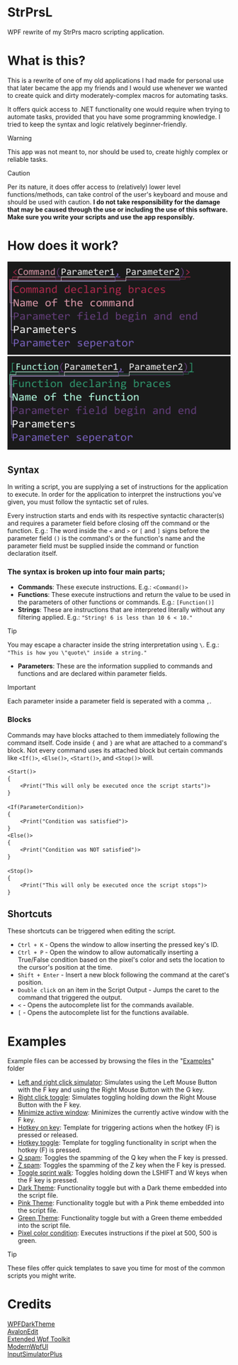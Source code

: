 # StrPrsL
WPF rewrite of my StrPrs macro scripting application.

# What is this?
This is a rewrite of one of my old applications I had made for personal use that later became the app my friends and I would use whenever we wanted to create quick and dirty moderately-complex macros for automating tasks.

It offers quick access to .NET functionality one would require when trying to automate tasks, provided that you have some programming knowledge.
I tried to keep the syntax and logic relatively beginner-friendly.
> [!WARNING]
> This app was not meant to, nor should be used to, create highly complex or reliable tasks.

> [!CAUTION]
> Per its nature, it does offer access to (relatively) lower level functions/methods, can take control of the user's keyboard and mouse and should be used with caution.
> **I do not take responsibility for the damage that may be caused through the use or including the use of this software. Make sure you write your scripts and use the app responsibly.**

# How does it work?
![Command graph](/StrPrsL/Page%20Assets/CommandGraph.png)
![Function graph](/StrPrsL/Page%20Assets/FunctionGraph.png)
## Syntax
In writing a script, you are supplying a set of instructions for the application to execute.
In order for the application to interpret the instructions you've given, you must follow the syntactic set of rules.

Every instruction starts and ends with its respective syntactic character(s) and requires a parameter field before closing off the command or the function.
E.g.: The word inside the `<` and `>` or `[` and `]` signs before the parameter field `()` is the command's or the function's name and the parameter field must be supplied inside the command or function declaration itself.
### The syntax is broken up into four main parts;
- **Commands**: These execute instructions. E.g.: `<Command()>`
- **Functions**: These execute instructions and return the value to be used in the parameters of other functions or commands. E.g.: `[Function()]`
- **Strings**: These are instructions that are interpreted literally without any filtering applied. E.g.: `"String! 6 is less than 10 6 < 10."`
> [!TIP]
> You may escape a character inside the string interpretation using `\`. E.g.: `"This is how you \"quote\" inside a string."`
- **Parameters**: These are the information supplied to commands and functions and are declared within parameter fields.
> [!IMPORTANT]
> Each parameter inside a parameter field is seperated with a comma `,`.
### Blocks
Commands may have blocks attached to them immediately following the command itself.
Code inside `{` and `}` are what are attached to a command's block. Not every command uses its attached block but certain commands like `<If()>`, `<Else()>`, `<Start()>`, and `<Stop()>` will.
```
<Start()>
{
	<Print("This will only be executed once the script starts")>
}

<If(ParameterCondition)>
{
	<Print("Condition was satisfied")>
}
<Else()>
{
	<Print("Condition was NOT satisfied")>
}

<Stop()>
{
	<Print("This will only be executed once the script stops")>
}
```

## Shortcuts
These shortcuts can be triggered when editing the script.<br/>
- `Ctrl + K` - Opens the window to allow inserting the pressed key's ID.
- `Ctrl + P` - Open the window to allow automatically inserting a True/False condition based on the pixel's color and sets the location to the cursor's position at the time.
- `Shift + Enter` - Insert a new block following the command at the caret's position.
- `Double click` on an item in the Script Output - Jumps the caret to the command that triggered the output.
- `<` - Opens the autocomplete list for the commands available.
- `[` - Opens the autocomplete list for the functions available.

# Examples
Example files can be accessed by browsing the files in the "[Examples](/StrPrsL/Example%20Scripts)" folder

- [Left and right click simulator](/StrPrsL/Example%20Scripts/Left%20and%20right%20click%20simulator.str): Simulates using the Left Mouse Button with the F key and using the Right Mouse Button with the G key.
- [Right click toggle](/StrPrsL/Example%20Scripts/Right%20click%20toggle.str): Simulates toggling holding down the Right Mouse Button with the F key.
- [Minimize active window](/StrPrsL/Example%20Scripts/Minimize%20active%20window.str): Minimizes the currently active window with the F key.
- [Hotkey on key](/StrPrsL/Example%20Scripts/Hotkey%20on%20key.str): Template for triggering actions when the hotkey (F) is pressed or released.
- [Hotkey toggle](/StrPrsL/Example%20Scripts/Hotkey%20toggle.str): Template for toggling functionality in script when the hotkey (F) is pressed.
- [Q spam](/StrPrsL/Example%20Scripts/Q%20spam.str): Toggles the spamming of the Q key when the F key is pressed.
- [Z spam](/StrPrsL/Example%20Scripts/Z%20spam.str): Toggles the spamming of the Z key when the F key is pressed.
- [Toggle sprint walk](/StrPrsL/Example%20Scripts/Toggle%20sprint%20walk.str): Toggles holding down the LSHIFT and W keys when the F key is pressed.
- [Dark Theme](/StrPrsL/Example%20Scripts/Dark%20theme.str): Functionality toggle but with a Dark theme embedded into the script file.
- [Pink Theme](/StrPrsL/Example%20Scripts/Pink%20theme.str): Functionality toggle but with a Pink theme embedded into the script file.
- [Green Theme](/StrPrsL/Example%20Scripts/Green%20theme.str): Functionality toggle but with a Green theme embedded into the script file.
- [Pixel color condition](/StrPrsL/Example%20Scripts/Pixel%20color%20condition.str): Executes instructions if the pixel at 500, 500 is green.
> [!TIP]
> These files offer quick templates to save you time for most of the common scripts you might write.

# Credits
[WPFDarkTheme](https://github.com/AngryCarrot789/WPFDarkTheme)<br/>
[AvalonEdit](http://avalonedit.net/)<br/>
[Extended Wpf Toolkit](https://github.com/xceedsoftware/wpftoolkit)<br/>
[ModernWpfUI](https://github.com/Kinnara/ModernWpf)<br/>
[InputSimulatorPlus](https://github.com/TChatzigiannakis/InputSimulatorPlus)